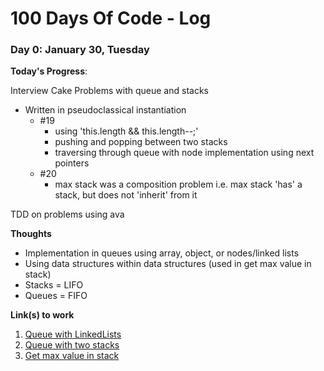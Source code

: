 # 100 Days Of Code - Log

### Day 0: January 30, Tuesday

**Today's Progress**: 

Interview Cake Problems with queue and stacks
- Written in pseudoclassical instantiation
  - #19
    - using 'this.length && this.length--;'
    - pushing and popping between two stacks
    - traversing through queue with node implementation using next pointers
  - #20
    - max stack was a composition problem i.e. max stack 'has' a stack, but does not 'inherit' from it

TDD on problems using ava

**Thoughts** 
- Implementation in queues using array, object, or nodes/linked lists
- Using data structures within data structures (used in get max value in stack)
- Stacks = LIFO
- Queues = FIFO


**Link(s) to work**
1. [Queue with LinkedLists](https://github.com/Jshen18/100-days-of-code/data-structures/queue.test.js)
2. [Queue with two stacks](https://github.com/Jshen18/100-days-of-code/interview-cake/queue-with-stacks.test.js)
2. [Get max value in stack](https://github.com/Jshen18/100-days-of-code/interview-cake/largest-stack.test.js)

